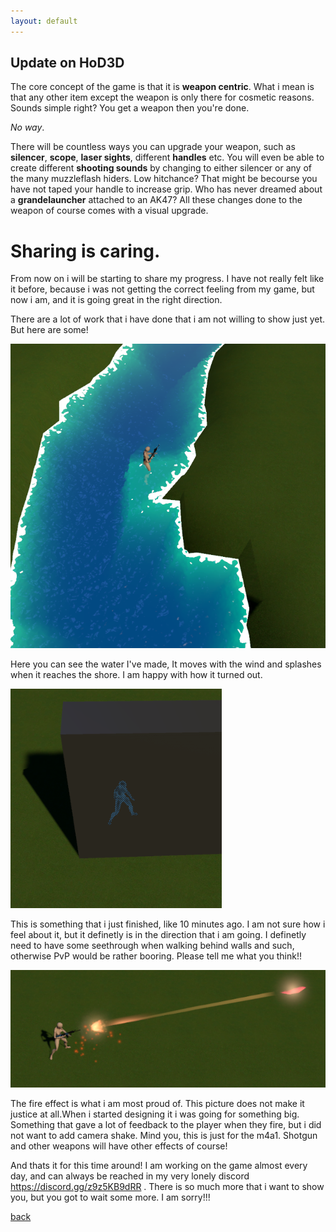 ```yaml
---
layout: default
---
```


## Update on HoD3D

The core concept of the game is that it is **weapon centric**. What i mean is that any other item except the weapon is only there for cosmetic reasons.
Sounds simple right? You get a weapon then you're done.

_No way_. 

There will be countless ways you can upgrade your weapon, such as **silencer**, **scope**, **laser sights**, different **handles** etc. You will even be able to create different **shooting sounds** by changing to either silencer or any of the many muzzleflash hiders. Low hitchance? That might be becourse you have not taped your handle to increase grip.
Who has never dreamed about a **grandelauncher** attached to an AK47? All these changes done to the weapon of course comes with a visual upgrade.

# Sharing is caring.

From now on i will be starting to share my progress. I have not really felt like it before, because i was not getting the correct feeling from my game, but now i am, and it is going great in the right direction.

There are a lot of work that i have done that i am not willing to show just yet. But here are some!


![Water](https://github.com/CryptoJanne/cryptojanne.github.io/blob/master/assets/images/water.png?raw=true)

Here you can see the water I've made, It moves with the wind and splashes when it reaches the shore. I am happy with how it turned out.

![SeeThrough](https://github.com/CryptoJanne/cryptojanne.github.io/blob/master/assets/images/behindWall.png?raw=true)

This is something that i just finished, like 10 minutes ago.
I am not sure how i feel about it, but it definetly is in the direction that i am going. I definetly need to have some seethrough when walking behind walls and such, otherwise PvP would be rather booring. Please tell me what you think!!

![Shooting](https://github.com/CryptoJanne/cryptojanne.github.io/blob/master/assets/images/Shooting.png?raw=true)

The fire effect is what i am most proud of. This picture does not make it justice at all.When i started designing it i was going for something big. Something that gave a lot of feedback to the player when they fire, but i did not want to add camera shake. Mind you, this is just for the m4a1. Shotgun and other weapons will have other effects of course!

And thats it for this time around! I am working on the game almost every day, and can always be reached in my very lonely discord https://discord.gg/z9z5KB9dRR . There is so much more that i want to show you, but you got to wait some more. I am sorry!!!


[back](./)